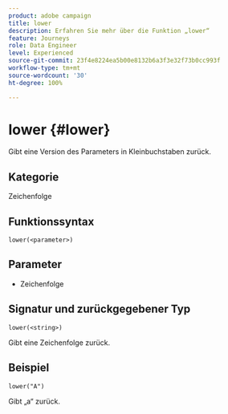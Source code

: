 ```yaml
---
product: adobe campaign
title: lower
description: Erfahren Sie mehr über die Funktion „lower“
feature: Journeys
role: Data Engineer
level: Experienced
source-git-commit: 23f4e8224ea5b00e8132b6a3f3e32f73b0cc993f
workflow-type: tm+mt
source-wordcount: '30'
ht-degree: 100%

---
```


# lower {#lower}

Gibt eine Version des Parameters in Kleinbuchstaben zurück.

## Kategorie

Zeichenfolge

## Funktionssyntax

`lower(<parameter>)`

## Parameter

* Zeichenfolge

## Signatur und zurückgegebener Typ

`lower(<string>)`

Gibt eine Zeichenfolge zurück.

## Beispiel

`lower("A")`

Gibt „a“ zurück.
